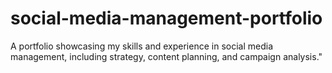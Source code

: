 # social-media-management-portfolio
A portfolio showcasing my skills and experience in social media management, including strategy, content planning, and campaign analysis."
